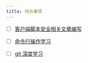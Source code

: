 ```yaml
---
title: 待办事项
---
```


- [ ] [客户端脚本安全相关文章编写](./special/security/)

- [ ] [命令行操作学习]()

- [ ] [git 深度学习]()
